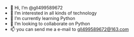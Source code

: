 - 👋 Hi, I’m @gll499589672
- 👀 I’m interested in all kinds of technology
- 🌱 I’m currently learning Python
- 💞️ I’m looking to collaborate on Python
- 📫 you can send me a e-mail to gll499589672@163.com

<!---
gll499589672/gll499589672 is a ✨ special ✨ repository because its `README.md` (this file) appears on your GitHub profile.
You can click the Preview link to take a look at your changes.
--->
